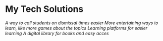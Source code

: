  # My Tech Solutions
*A way to call students on dismissal times easier*
*More entertaining ways to learn, like more games about the topics*
*Learning platforms for easier learning*
*A digital library for books and easy acces*
